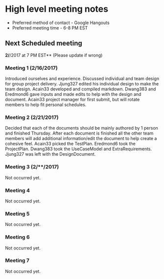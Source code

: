# High level meeting notes
* Preferred method of contact - Google Hangouts
* Preferred meeting time - 6-8 PM EST

## Next Scheduled meeting
**2/**/2017 at 7 PM EST** (Please update if wrong)

### Meeting 1 (2/16/2017)
Introduced ourselves and experience. Discussed individual and team design for group project delivery. Jjung327 edited his individual design to make the team design. Acain33 developed and compiled markdown. Dwang383 and Eredmond6 gave inputs and made edits to help with the design and document. Acain33 project manager for first submit, but will rotate members to help fit personal schedules.

### Meeting 2 (2/21/2017)
Decided that each of the documents should be mainly authored by 1 person and finished Thursday. After each document is finished all the other team members will add additional information/edit the document to help create a cohesive feel. Acain33 picked the TestPlan. Eredmond6 took the ProjectPlan. Dwang383 took the UseCaseModel and ExtraRequirements. Jjung327 was left with the DesignDocument.

### Meeting 3 (2/**/2017)
Not occurred yet.

### Meeting 4
Not occurred yet.

### Meeting 5
Not occurred yet.

### Meeting 6
Not occurred yet.

### Meeting 7
Not occurred yet.
